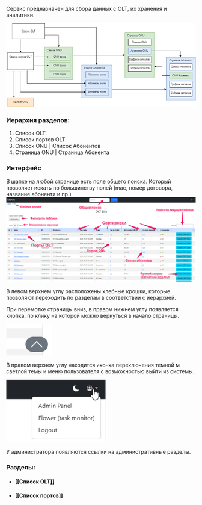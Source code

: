 Сервис предназначен для сбора данных с OLT, их хранения и аналитики.


![MNPON-interface.png](MNPON-interface.png)

### Иерархия разделов:
1. Список OLT
2. Список портов OLT
3. Список ONU | Список Абонентов
4. Страница ONU | Страница Абонента


### Интерфейс
В шапке на любой странице есть поле общего поиска. Который позволяет искать по большинству полей (mac, номер договора, название абонента и пр.)
![](Pasted%20image%2020240306024846.png)

В левом верхнем углу расположены хлебные крошки, которые позволяют переходить по разделам в соответствии с иерархией.

При перемотке страницы вниз, в правом нижнем углу появляется кнопка, по клику на которой можно вернуться в начало страницы.

![](Pasted%20image%2020240306025216.png)

В правом верхнем углу находится иконка переключения темной м светлой темы и меню пользователя с возможностью выйти из системы.

![](Pasted%20image%2020240306025501.png)

У администратора появляются ссылки на административные разделы.


### Разделы:
- #### [[Список OLT]]
- #### [[Список портов]]


